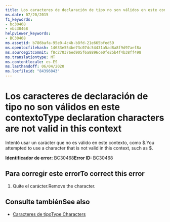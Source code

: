 ```yaml
---
title: Los caracteres de declaración de tipo no son válidos en este contexto
ms.date: 07/20/2015
f1_keywords:
- bc30468
- vbc30468
helpviewer_keywords:
- BC30468
ms.assetid: b786bafa-95e0-4c4b-b8fd-21e665bfed59
ms.openlocfilehash: 14633e554be73c07dc54431a5ad8a8f9d97aef8a
ms.sourcegitcommit: f8c270376ed905f6a8896ce0fe25b4f4b38ff498
ms.translationtype: MT
ms.contentlocale: es-ES
ms.lasthandoff: 06/04/2020
ms.locfileid: "84396043"
---
```

# <a name="type-declaration-characters-are-not-valid-in-this-context"></a><span data-ttu-id="bb23b-102">Los caracteres de declaración de tipo no son válidos en este contexto</span><span class="sxs-lookup"><span data-stu-id="bb23b-102">Type declaration characters are not valid in this context</span></span>
<span data-ttu-id="bb23b-103">Intentó usar un carácter que no es válido en este contexto, como $.</span><span class="sxs-lookup"><span data-stu-id="bb23b-103">You attempted to use a character that is not valid in this context, such as $.</span></span>  
  
 <span data-ttu-id="bb23b-104">**Identificador de error:** BC30468</span><span class="sxs-lookup"><span data-stu-id="bb23b-104">**Error ID:** BC30468</span></span>  
  
## <a name="to-correct-this-error"></a><span data-ttu-id="bb23b-105">Para corregir este error</span><span class="sxs-lookup"><span data-stu-id="bb23b-105">To correct this error</span></span>  
  
1. <span data-ttu-id="bb23b-106">Quite el carácter.</span><span class="sxs-lookup"><span data-stu-id="bb23b-106">Remove the character.</span></span>  
  
## <a name="see-also"></a><span data-ttu-id="bb23b-107">Consulte también</span><span class="sxs-lookup"><span data-stu-id="bb23b-107">See also</span></span>

- [<span data-ttu-id="bb23b-108">Caracteres de tipo</span><span class="sxs-lookup"><span data-stu-id="bb23b-108">Type Characters</span></span>](../programming-guide/language-features/data-types/type-characters.md)
